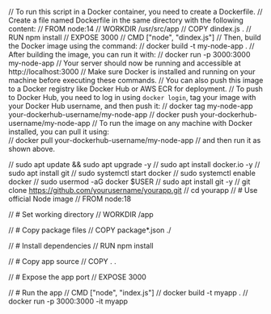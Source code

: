 
// To run this script in a Docker container, you need to create a Dockerfile.
// Create a file named Dockerfile in the same directory with the following content:
// FROM node:14
// WORKDIR /usr/src/app
// COPY dindex.js .
// RUN npm install
// EXPOSE 3000
// CMD ["node", "dindex.js"]
// Then, build the Docker image using the command:
// docker build -t my-node-app .
// After building the image, you can run it with:
// docker run -p 3000:3000 my-node-app
// Your server should now be running and accessible at http://localhost:3000
// Make sure Docker is installed and running on your machine before executing these commands.
// You can also push this image to a Docker registry like Docker Hub or AWS ECR for deployment.
// To push to Docker Hub, you need to log in using `docker login`, tag your image with your Docker Hub username, and then push it:
// docker tag my-node-app your-dockerhub-username/my-node-app
// docker push your-dockerhub-username/my-node-app
// To run the image on any machine with Docker installed, you can pull it using:    
// docker pull your-dockerhub-username/my-node-app
// and then run it as shown above.

// sudo apt update && sudo apt upgrade -y
// sudo apt install docker.io -y
// sudo apt install git
// sudo systemctl start docker
// sudo systemctl enable docker
// sudo usermod -aG docker $USER
// sudo apt install git -y
// git clone https://github.com/yourusername/yourapp.git
// cd yourapp
// # Use official Node image
// FROM node:18

// # Set working directory
// WORKDIR /app

// # Copy package files
// COPY package*.json ./

// # Install dependencies
// RUN npm install

// # Copy app source
// COPY . .

// # Expose the app port
// EXPOSE 3000

// # Run the app
// CMD ["node", "index.js"]
// docker build -t myapp .
// docker run -p 3000:3000 -it myapp
